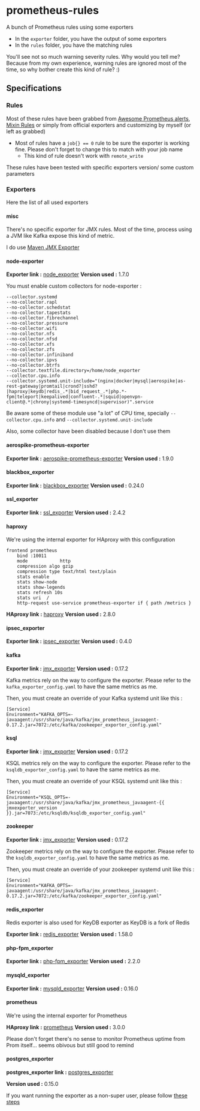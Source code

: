 # prometheus-rules
A bunch of Prometheus rules using some exporters

  * In the `exporter` folder, you have the output of some exporters
  * In the `rules` folder, you have the matching rules

You'll see not so much warning severity rules. Why would you tell me? Because from my own experience, warning rules are ignored most of the time, so why bother create this kind of rule? :)

## Specifications

### Rules

Most of these rules have been grabbed from [Awesome Prometheus alerts](https://samber.github.io/awesome-prometheus-alerts/rules#haproxy), [Mixin Rules](https://monitoring.mixins.dev/) or simply from official exporters and customizing by myself (or left as grabbed)

  * Most of rules have a `job{} == 0` rule to be sure the exporter is working fine. Please don't forget to change this to match with your job name
    * This kind of rule doesn't work with `remote_write`

These rules have been tested with specific exporters version/ some custom parameters

### Exporters

Here the list of all used exporters

#### misc

There's no specific exporter for JMX rules. Most of the time, process using a JVM like Kafka expose this kind of metric.

I do use [Maven JMX Exporter](https://github.com/prometheus/jmx_exporter/)

#### node-exporter

**Exporter link :** [node_exporter](https://github.com/prometheus/node_exporter)
**Version used :** 1.7.0

You must enable custom collectors for node-exporter :
```
--collector.systemd
--no-collector.rapl
--no-collector.schedstat
--no-collector.tapestats
--no-collector.fibrechannel
--no-collector.pressure
--no-collector.wifi
--no-collector.nfs
--no-collector.nfsd
--no-collector.xfs
--no-collector.zfs
--no-collector.infiniband
--no-collector.ipvs
--no-collector.btrfs
--collector.textfile.directory=/home/node_exporter
--collector.cpu.info
--collector.systemd.unit-include="(nginx|docker|mysql|aerospike|as-rest-gateway|promtail|crond?|sshd?|haproxy|keydb|redis_.*|bid_request_.*|php.*-fpm|teleport|keepalived|confluent-.*|squid|openvpn-client@.*|chrony|systemd-timesyncd|supervisor)".service
```

Be aware some of these module use "a lot" of CPU time, specially `--collector.cpu.info` and `--collector.systemd.unit-include`

Also, some collector have been disabled because I don't use them

#### aerospike-prometheus-exporter

**Exporter link :** [aerospike-prometheus-exporter](https://github.com/aerospike/aerospike-prometheus-exporter)
**Version used :** 1.9.0

#### blackbox_exporter

**Exporter link :** [blackbox_exporter](https://github.com/prometheus/blackbox_exporter)
**Version used :** 0.24.0

#### ssl_exporter

**Exporter link :** [ssl_exporter](https://github.com/ribbybibby/ssl_exporter)
**Version used :** 2.4.2

#### haproxy

We're using the internal exporter for HAproxy with this configuration

```
frontend prometheus
    bind :10011
    mode            http
    compression algo gzip
    compression type text/html text/plain
    stats enable
    stats show-node
    stats show-legends
    stats refresh 10s
    stats uri  /
    http-request use-service prometheus-exporter if { path /metrics }
```

**HAproxy link :** [haproxy](https://github.com/haproxy/haproxy)
**Version used :** 2.8.0

#### ipsec_exporter

**Exporter link :** [ipsec_exporter](https://github.com/dennisstritzke/ipsec_exporter)
**Version used :** 0.4.0

#### kafka

**Exporter link :** [jmx_exporter](https://github.com/prometheus/jmx_exporter/)
**Version used :** 0.17.2

Kafka metrics rely on the way to configure the exporter. Please refer to the `kafka_exporter_config.yaml` to have the same metrics as me.

Then, you must create an override of your Kafka systemd unit like this :

```
[Service]
Environment="KAFKA_OPTS=-javaagent:/usr/share/java/kafka/jmx_prometheus_javaagent-0.17.2.jar=7072:/etc/kafka/zookeeper_exporter_config.yaml"
```

#### ksql

**Exporter link :** [jmx_exporter](https://github.com/prometheus/jmx_exporter/)
**Version used :** 0.17.2

KSQL metrics rely on the way to configure the exporter. Please refer to the `ksqldb_exporter_config.yaml` to have the same metrics as me.

Then, you must create an override of your KSQL systemd unit like this :

```
[Service]
Environment="KSQL_OPTS=-javaagent:/usr/share/java/kafka/jmx_prometheus_javaagent-{{ jmxexporter_version }}.jar=7073:/etc/ksqldb/ksqldb_exporter_config.yaml"
```

#### zookeeper

**Exporter link :** [jmx_exporter](https://github.com/prometheus/jmx_exporter/)
**Version used :** 0.17.2

Zookeeper metrics rely on the way to configure the exporter. Please refer to the `ksqldb_exporter_config.yaml` to have the same metrics as me.

Then, you must create an override of your zookeeper systemd unit like this :

```
[Service]
Environment="KAFKA_OPTS=-javaagent:/usr/share/java/kafka/jmx_prometheus_javaagent-0.17.2.jar=7072:/etc/kafka/zookeeper_exporter_config.yaml"
```

#### redis_exporter

Redis exporter is also used for KeyDB exporter as KeyDB is a fork of Redis

**Exporter link :** [redis_exporter](https://github.com/oliver006/redis_exporter)
**Version used :** 1.58.0

#### php-fpm_exporter

**Exporter link :** [php-fpm_exporter](https://github.com/hipages/php-fpm_exporter)
**Version used :** 2.2.0

#### mysqld_exporter

**Exporter link :** [mysqld_exporter](https://github.com/prometheus/mysqld_exporter/)
**Version used :** 0.16.0

#### prometheus

We're using the internal exporter for Prometheus

**HAproxy link :** [prometheus](https://github.com/prometheus/prometheus)
**Version used :** 3.0.0

Please don't forget there's no sense to monitor Prometheus uptime from Prom itself... seems obivous but still good to remind

#### postgres_exporter


**postgres_exporter link :** [postgres_exporter](https://github.com/prometheus-community/postgres_exporter)

**Version used :** 0.15.0

If you want running the exporter as a non-super user, please follow [these steps](https://github.com/prometheus-community/postgres_exporter?tab=readme-ov-file#running-as-non-superuser)
